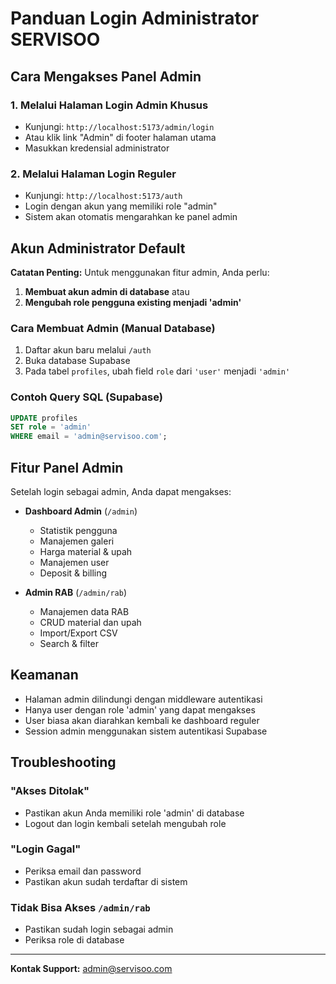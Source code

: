 # Panduan Login Administrator SERVISOO

## Cara Mengakses Panel Admin

### 1. Melalui Halaman Login Admin Khusus
- Kunjungi: `http://localhost:5173/admin/login`
- Atau klik link "Admin" di footer halaman utama
- Masukkan kredensial administrator

### 2. Melalui Halaman Login Reguler
- Kunjungi: `http://localhost:5173/auth`
- Login dengan akun yang memiliki role "admin"
- Sistem akan otomatis mengarahkan ke panel admin

## Akun Administrator Default

**Catatan Penting:** Untuk menggunakan fitur admin, Anda perlu:

1. **Membuat akun admin di database** atau
2. **Mengubah role pengguna existing menjadi 'admin'**

### Cara Membuat Admin (Manual Database)

1. Daftar akun baru melalui `/auth`
2. Buka database Supabase
3. Pada tabel `profiles`, ubah field `role` dari `'user'` menjadi `'admin'`

### Contoh Query SQL (Supabase)
```sql
UPDATE profiles 
SET role = 'admin' 
WHERE email = 'admin@servisoo.com';
```

## Fitur Panel Admin

Setelah login sebagai admin, Anda dapat mengakses:

- **Dashboard Admin** (`/admin`)
  - Statistik pengguna
  - Manajemen galeri
  - Harga material & upah
  - Manajemen user
  - Deposit & billing

- **Admin RAB** (`/admin/rab`)
  - Manajemen data RAB
  - CRUD material dan upah
  - Import/Export CSV
  - Search & filter

## Keamanan

- Halaman admin dilindungi dengan middleware autentikasi
- Hanya user dengan role 'admin' yang dapat mengakses
- User biasa akan diarahkan kembali ke dashboard reguler
- Session admin menggunakan sistem autentikasi Supabase

## Troubleshooting

### "Akses Ditolak"
- Pastikan akun Anda memiliki role 'admin' di database
- Logout dan login kembali setelah mengubah role

### "Login Gagal"
- Periksa email dan password
- Pastikan akun sudah terdaftar di sistem

### Tidak Bisa Akses `/admin/rab`
- Pastikan sudah login sebagai admin
- Periksa role di database

---

**Kontak Support:** admin@servisoo.com